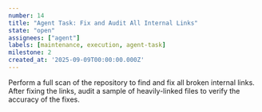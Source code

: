 ```yaml
---
number: 14
title: "Agent Task: Fix and Audit All Internal Links"
state: "open"
assignees: ["agent"]
labels: [maintenance, execution, agent-task]
milestone: 2
created_at: '2025-09-09T00:00:00.000Z'
---
```

Perform a full scan of the repository to find and fix all broken internal links. After fixing the links, audit a sample of heavily-linked files to verify the accuracy of the fixes.
